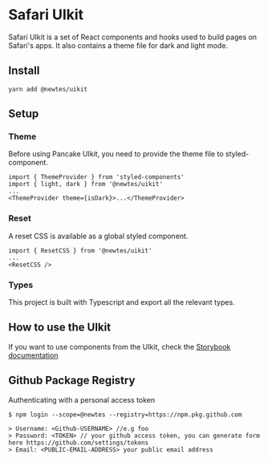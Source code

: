 # Safari UIkit

Safari UIkit is a set of React components and hooks used to build pages on Safari's apps. It also contains a theme file for dark and light mode.

## Install

`yarn add @newtes/uikit`

## Setup

### Theme

Before using Pancake UIkit, you need to provide the theme file to styled-component.

```
import { ThemeProvider } from 'styled-components'
import { light, dark } from '@newtes/uikit'
...
<ThemeProvider theme={isDark}>...</ThemeProvider>
```

### Reset

A reset CSS is available as a global styled component.

```
import { ResetCSS } from '@newtes/uikit'
...
<ResetCSS />
```

### Types

This project is built with Typescript and export all the relevant types.

## How to use the UIkit

If you want to use components from the UIkit, check the [Storybook documentation](https://pancakeswap.github.io/pancake-uikit/)

## Github Package Registry

Authenticating with a personal access token

```
$ npm login --scope=@newtes --registry=https://npm.pkg.github.com

> Username: <Github-USERNAME> //e.g foo
> Password: <TOKEN> // your github access token, you can generate form here https://github.com/settings/tokens
> Email: <PUBLIC-EMAIL-ADDRESS> your public email address
```
